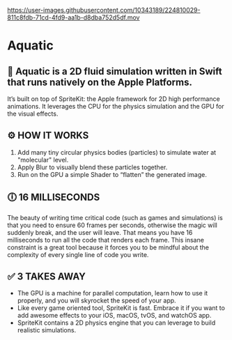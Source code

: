 https://user-images.githubusercontent.com/10343189/224810029-811c8fdb-71cd-4fd9-aa1b-d8dba752d5df.mov

# Aquatic

## 🌊 Aquatic is a 2D fluid simulation written in Swift that runs natively on the Apple Platforms.
It’s built on top of SpriteKit: the Apple framework for 2D high performance animations.
It leverages the CPU for the physics simulation and the GPU for the visual effects.

## ⚙️ HOW IT WORKS
1. Add many tiny circular physics bodies (particles) to simulate water at "molecular" level.
2. Apply Blur to visually blend these particles together.
3. Run on the GPU a simple Shader to “flatten” the generated image.

## 🕕 16 MILLISECONDS
The beauty of writing time critical code (such as games and simulations) is that you need to ensure 60 frames per seconds, otherwise the magic will suddenly break, and the user will leave.
That means you have 16 milliseconds to run all the code that renders each frame. This insane constraint is a great tool because it forces you to be mindful about the complexity of every single line of code you write.

## ✅ 3 TAKES AWAY
- The GPU is a machine for parallel computation, learn how to use it properly, and you will skyrocket the speed of your app.
- Like every game oriented tool, SpriteKit is fast. Embrace it if you want to add awesome effects to your iOS, macOS, tvOS, and watchOS app.
- SpriteKit contains a 2D physics engine that you can leverage to build realistic simulations.
